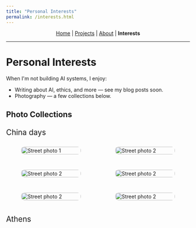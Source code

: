 ```yaml
---
title: "Personal Interests"
permalink: /interests.html
---
```


<style>

/* --- Gallery layout --- */
.gallery {
  display: grid;
  grid-template-columns: repeat(2, minmax(0, 1fr)); /* 2 per row */
  gap: 12px;
  margin: 0.75rem 0 1.5rem;
}
@media (max-width: 720px) {
  .gallery { grid-template-columns: 1fr; } /* 1 per row on phones */
}
.photo-card {
  background: rgba(255,255,255,0.04); /* looks good on dark & light */
  border: 1px solid rgba(255,255,255,0.08);
  border-radius: 10px;
  overflow: hidden;
}
.photo-card img {
  display: block;
  width: 100%;
  height: auto;
}
.photo-card figcaption {
  padding: 8px 10px;
  font-size: 0.9rem;
  opacity: 0.9;
}
.section-title {
  margin-top: 1.5rem;
  margin-bottom: 0.5rem;
  font-size: 1.3rem;
}
</style>

<link rel="stylesheet" href="{{ '/assets/css/custom.css?v=3' | relative_url }}">


<p align="center" style="margin-top: 0.5rem; margin-bottom: 0.5rem; line-height: 1.2;">
  <a href="/index.html">Home</a> |
  <a href="/projects.html">Projects</a> |
  <a href="/about.html">About</a> |
  <strong>Interests</strong>
</p>

---

# Personal Interests

When I'm not building AI systems, I enjoy:

- Writing about AI, ethics, and more — see my blog posts soon.
- Photography — a few collections below.

##  Photo Collections

<div class="section-title">China days</div>
<div class="gallery">
  <figure class="photo-card">
    <img src="/assets/img/China/NIK00604_01.jpg" alt="Street photo 1">
  </figure>
  <figure class="photo-card">
    <img src="/assets/img/China/NIK001194.jpg" alt="Street photo 2">
  </figure>
    <figure class="photo-card">
    <img src="/assets/img/China/NIK0014_88.jpg" alt="Street photo 2">
  </figure>
    <figure class="photo-card">
    <img src="/assets/img/China/NIK001514.jpg" alt="Street photo 2">
  </figure>
    <figure class="photo-card">
    <img src="/assets/img/China/NIK02202_02.jpg" alt="Street photo 2">
  </figure>
    <figure class="photo-card">
    <img src="/assets/img/China/NIK02424.jpg" alt="Street photo 2">
  </figure>
</div>

<div class="section-title">Athens</div>
<div class="gallery">
  <!-- <figure class="photo-card">
    <img src="/assets/img/nature_01.jpg" alt="Nature photo 1">
  </figure>
  <figure class="photo-card">
    <img src="/assets/img/nature_02.jpg" alt="Nature photo 2">
  </figure> -->
</div>

